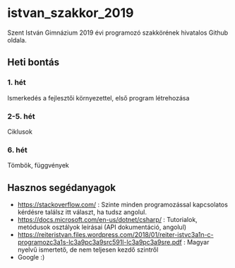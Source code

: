 # istvan_szakkor_2019
Szent István Gimnázium 2019 évi programozó szakkörének hivatalos Github oldala.

## Heti bontás
### 1. hét
Ismerkedés a fejlesztői környezettel, első program létrehozása

### 2-5. hét
Ciklusok

### 6. hét
Tömbök, függvények

## Hasznos segédanyagok
- https://stackoverflow.com/ : Szinte minden programozással kapcsolatos kérdésre találsz itt választ, ha tudsz angolul.
- https://docs.microsoft.com/en-us/dotnet/csharp/ : Tutorialok, metódusok osztályok leírásai (API dokumentáció, angolul)
- https://reiteristvan.files.wordpress.com/2018/01/reiter-istvc3a1n-c-programozc3a1s-lc3a9pc3a9src591l-lc3a9pc3a9sre.pdf : Magyar nyelvű ismertető, de nem teljesen kezdő szintről
- Google :)
